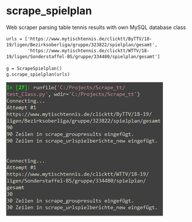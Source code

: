 # scrape_spielplan
Web scraper parsing table tennis results with own MySQL database class

```
urls = ['https://www.mytischtennis.de/clicktt/ByTTV/18-19/ligen/Bezirksoberliga/gruppe/323822/spielplan/gesamt',
        'https://www.mytischtennis.de/clicktt/WTTV/18-19/ligen/Sonderstaffel-BS/gruppe/334480/spielplan/gesamt']

g = ScrapeSpielplan()
g.scrape_spielplan(urls)
```

![Ergebnis Console](https://github.com/pkienle/scrape_spielplan/blob/master/result.jpg)
